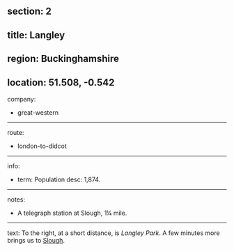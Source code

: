section: 2
----
title: Langley
----
region: Buckinghamshire
----
location: 51.508, -0.542
----
company:
- great-western
----
route:
- london-to-didcot
----
info:
- term: Population
  desc: 1,874.
----
notes:
- A telegraph station at Slough, 1¼ mile.
----
text: To the right, at a short distance, is *Langley Park*. A few minutes more brings us to [Slough](/stations/slough).
